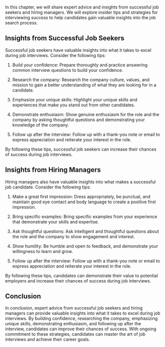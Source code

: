 
In this chapter, we will share expert advice and insights from successful job seekers and hiring managers. We will explore insider tips and strategies for interviewing success to help candidates gain valuable insights into the job search process.

Insights from Successful Job Seekers
------------------------------------

Successful job seekers have valuable insights into what it takes to excel during job interviews. Consider the following tips:

1. Build your confidence: Prepare thoroughly and practice answering common interview questions to build your confidence.

2. Research the company: Research the company culture, values, and mission to gain a better understanding of what they are looking for in a candidate.

3. Emphasize your unique skills: Highlight your unique skills and experiences that make you stand out from other candidates.

4. Demonstrate enthusiasm: Show genuine enthusiasm for the role and the company by asking thoughtful questions and demonstrating your knowledge of the company.

5. Follow up after the interview: Follow up with a thank-you note or email to express appreciation and reiterate your interest in the role.

By following these tips, successful job seekers can increase their chances of success during job interviews.

Insights from Hiring Managers
-----------------------------

Hiring managers also have valuable insights into what makes a successful job candidate. Consider the following tips:

1. Make a great first impression: Dress appropriately, be punctual, and maintain good eye contact and body language to create a positive first impression.

2. Bring specific examples: Bring specific examples from your experience that demonstrate your skills and expertise.

3. Ask thoughtful questions: Ask intelligent and thoughtful questions about the role and the company to show engagement and interest.

4. Show humility: Be humble and open to feedback, and demonstrate your willingness to learn and grow.

5. Follow up after the interview: Follow up with a thank-you note or email to express appreciation and reiterate your interest in the role.

By following these tips, candidates can demonstrate their value to potential employers and increase their chances of success during job interviews.

Conclusion
----------

In conclusion, expert advice from successful job seekers and hiring managers can provide valuable insights into what it takes to excel during job interviews. By building confidence, researching the company, emphasizing unique skills, demonstrating enthusiasm, and following up after the interview, candidates can improve their chances of success. With ongoing commitment to these strategies, candidates can master the art of job interviews and achieve their career goals.
